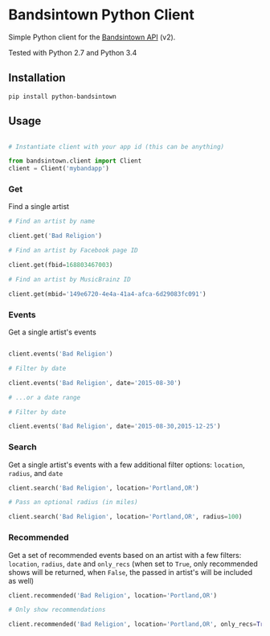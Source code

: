 # Bandsintown Python Client

Simple Python client for the [Bandsintown API](http://www.bandsintown.com/api/overview) (v2).

Tested with Python 2.7 and Python 3.4

## Installation

```shell
pip install python-bandsintown
```

## Usage

```python

# Instantiate client with your app id (this can be anything)

from bandsintown.client import Client
client = Client('mybandapp')
```

### Get

Find a single artist

```python
# Find an artist by name

client.get('Bad Religion')

# Find an artist by Facebook page ID

client.get(fbid=168803467003)

# Find an artist by MusicBrainz ID

client.get(mbid='149e6720-4e4a-41a4-afca-6d29083fc091')
```

### Events

Get a single artist's events

```python

client.events('Bad Religion')

# Filter by date

client.events('Bad Religion', date='2015-08-30')

# ...or a date range

# Filter by date

client.events('Bad Religion', date='2015-08-30,2015-12-25')
```

### Search

Get a single artist's events with a few additional filter options: `location`, `radius`, and `date`

```python
client.search('Bad Religion', location='Portland,OR')

# Pass an optional radius (in miles)

client.search('Bad Religion', location='Portland,OR', radius=100)

```

### Recommended

Get a set of recommended events based on an artist with a few filters: `location`, `radius`, `date`
and `only_recs` (when set to `True`, only recommended shows will be returned, when `False`, the 
passed in artist's will be included as well)

```python
client.recommended('Bad Religion', location='Portland,OR')

# Only show recommendations

client.recommended('Bad Religion', location='Portland,OR', only_recs=True)
```
